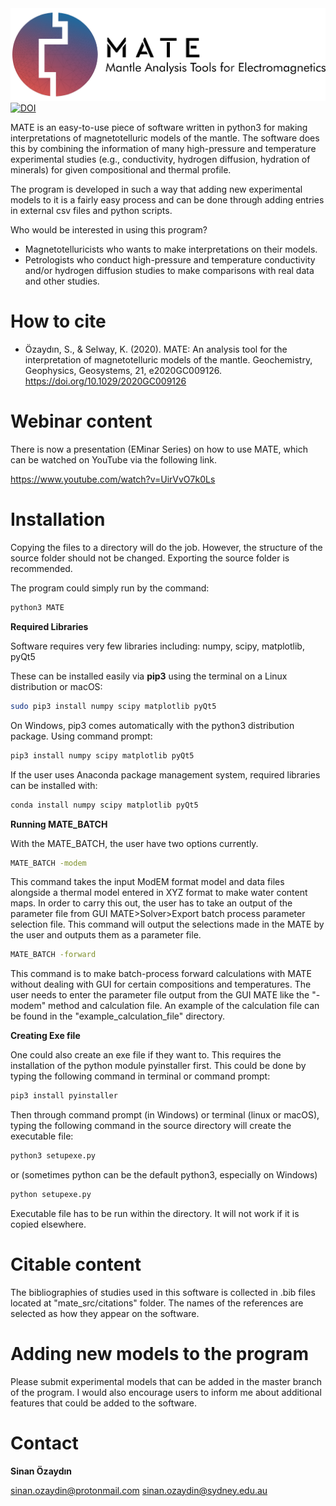 <img src="https://github.com/sinanozaydin/MATE/blob/master/mate_src/mate_full.png">
<a href="https://zenodo.org/badge/latestdoi/255912421"><img src="https://zenodo.org/badge/255912421.svg" alt="DOI"></a>

MATE is an easy-to-use piece of software written in python3 for making interpretations of magnetotelluric models of the mantle. The software does this by combining the information of many high-pressure and temperature experimental studies (e.g., conductivity, hydrogen diffusion, hydration of minerals) for given compositional and thermal profile.

The program is developed in such a way that adding new experimental models to it is a fairly easy process and can be done through adding entries in external csv files and python scripts. 

Who would be interested in using this program?
- Magnetotelluricists who wants to make interpretations on their models.
- Petrologists who conduct high-pressure and temperature conductivity and/or hydrogen diffusion studies to make comparisons with real data and other studies.

How to cite
========== 
- Özaydın, S., & Selway, K. (2020). MATE: An analysis tool for the interpretation of magnetotelluric models of the mantle. Geochemistry, Geophysics, Geosystems, 21, e2020GC009126. https://doi.org/10.1029/2020GC009126 

Webinar content
==========

There is now a presentation (EMinar Series) on how to use MATE, which can be watched on YouTube via the following link.

https://www.youtube.com/watch?v=UirVvO7k0Ls

Installation
==========

Copying the files to a directory will do the job. However, the structure of the source folder should not be changed. Exporting the source folder is recommended.

The program could simply run by the command:

```bash
python3 MATE
```

**Required Libraries**

Software requires very few libraries including: numpy, scipy, matplotlib, pyQt5

These can be installed easily via **pip3** using the terminal on a Linux distribution or macOS:

```bash
sudo pip3 install numpy scipy matplotlib pyQt5
```
On Windows, pip3 comes automatically with the python3 distribution package. Using command prompt:

```bash
pip3 install numpy scipy matplotlib pyQt5
```

If the user uses Anaconda package management system, required libraries can be installed with:

```bash
conda install numpy scipy matplotlib pyQt5

```

**Running MATE_BATCH**

With the MATE_BATCH, the user have two options currently.


```bash
MATE_BATCH -modem

```

This command takes the input ModEM format model and data files alongside a thermal model entered in XYZ format to make water content maps.
In order to carry this out, the user has to take an output of the parameter file from GUI MATE>Solver>Export batch process parameter selection file.
This command will output the selections made in the MATE by the user and outputs them as a parameter file.

```bash
MATE_BATCH -forward

```

This command is to make batch-process forward calculations with MATE without dealing with GUI for certain compositions and temperatures. The user needs to enter the parameter file output from the GUI MATE like the "-modem" method and calculation file. An example of the calculation file can be found in the "example_calculation_file" directory.


**Creating Exe file**

One could also create an exe file if they want to. This requires the installation of the python module pyinstaller first. This could be done by typing the following command in terminal or command prompt:

```bash
pip3 install pyinstaller
```

Then through command prompt (in Windows) or terminal (linux or macOS), typing the following command in the source directory will create the executable file:


```bash
python3 setupexe.py
```
or (sometimes python can be the default python3, especially on Windows)

```bash
python setupexe.py
```

 
 Executable file has to be run within the directory. It will not work if it is copied elsewhere.
 
Citable content
==========
The bibliographies of studies used in this software is collected in .bib files located at "mate_src/citations" folder. The names of the references are selected as how they appear on the software.

Adding new models to the program
==========

Please submit experimental models that can be added in the master branch of the program. I would also encourage users to inform me about additional features that could be added to the software.


Contact
==========
**Sinan Özaydın**

sinan.ozaydin@protonmail.com
sinan.ozaydin@sydney.edu.au

